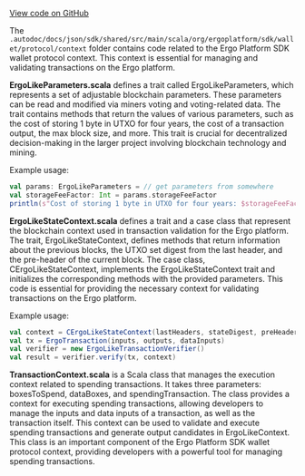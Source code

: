 [View code on GitHub](sigmastate-interpreterhttps://github.com/ScorexFoundation/sigmastate-interpreter/.autodoc/docs/json/sdk/shared/src/main/scala/org/ergoplatform/sdk/wallet/protocol/context)

The `.autodoc/docs/json/sdk/shared/src/main/scala/org/ergoplatform/sdk/wallet/protocol/context` folder contains code related to the Ergo Platform SDK wallet protocol context. This context is essential for managing and validating transactions on the Ergo platform.

**ErgoLikeParameters.scala** defines a trait called ErgoLikeParameters, which represents a set of adjustable blockchain parameters. These parameters can be read and modified via miners voting and voting-related data. The trait contains methods that return the values of various parameters, such as the cost of storing 1 byte in UTXO for four years, the cost of a transaction output, the max block size, and more. This trait is crucial for decentralized decision-making in the larger project involving blockchain technology and mining.

Example usage:

```scala
val params: ErgoLikeParameters = // get parameters from somewhere
val storageFeeFactor: Int = params.storageFeeFactor
println(s"Cost of storing 1 byte in UTXO for four years: $storageFeeFactor nanoErgs")
```

**ErgoLikeStateContext.scala** defines a trait and a case class that represent the blockchain context used in transaction validation for the Ergo platform. The trait, ErgoLikeStateContext, defines methods that return information about the previous blocks, the UTXO set digest from the last header, and the pre-header of the current block. The case class, CErgoLikeStateContext, implements the ErgoLikeStateContext trait and initializes the corresponding methods with the provided parameters. This code is essential for providing the necessary context for validating transactions on the Ergo platform.

Example usage:

```scala
val context = CErgoLikeStateContext(lastHeaders, stateDigest, preHeader)
val tx = ErgoTransaction(inputs, outputs, dataInputs)
val verifier = new ErgoLikeTransactionVerifier()
val result = verifier.verify(tx, context)
```

**TransactionContext.scala** is a Scala class that manages the execution context related to spending transactions. It takes three parameters: boxesToSpend, dataBoxes, and spendingTransaction. The class provides a context for executing spending transactions, allowing developers to manage the inputs and data inputs of a transaction, as well as the transaction itself. This context can be used to validate and execute spending transactions and generate output candidates in ErgoLikeContext. This class is an important component of the Ergo Platform SDK wallet protocol context, providing developers with a powerful tool for managing spending transactions.
